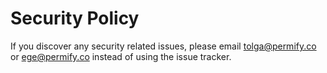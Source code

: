 # Security Policy

If you discover any security related issues, please email tolga@permify.co or ege@permify.co instead of using the issue tracker.
